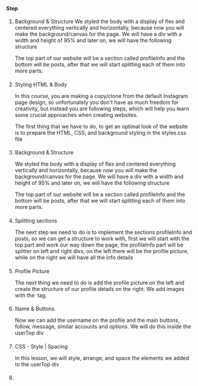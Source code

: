 #### Step 

1. Background & Structure
    We styled the body with a display of flex and centered everything vertically and horizontally, because now you will make the background/canvas for the page. We will have a div with a width and height of 95% and later on, we will have the following structure

    The top part of our website will be a section called profileInfo and the bottom will be posts, after that we will start splitting each of them into more parts.

####

2. Styling HTML & Body

    In this course, you are making a copy/clone from the default Instagram page design, so unfortunately you don't have as much freedom for creativity, but instead you are following steps, which will help you learn some crucial approaches when creating websites.

    The first thing that we have to do, to get an optimal look of the website is to prepare the HTML, CSS, and background styling in the styles.css file

####

3. Background & Structure

    We styled the body with a display of flex and centered everything vertically and horizontally, because now you will make the background/canvas for the page. We will have a div with a width and height of 95% and later on, we will have the following structure

    The top part of our website will be a section called profileInfo and the bottom will be posts, after that we will start splitting each of them into more parts.

####

4. Splitting sections

    The next step we need to do is to implement the sections profileInfo and posts, so we can get a structure to work with, first we will start with the top part and work our way down the page, the profileInfo part will be splitter on left and right divs, on the left there will be the profile picture, while on the right we will have all the info details

####

5. Profile Picture

    The next thing we need to do is add the profile picture on the left and create the structure of our profile details on the right. We add images with the <img> tag.


####

6. Name & Buttons

    Now we can add the username on the profile and the main buttons, follow, message, similar accounts and options. We will do this inside the userTop div

####

7. CSS - Style | Spacing

    In this lesson, we will style, arrange, and space the elements we added to the userTop div


####

8. 